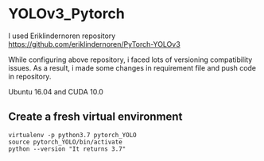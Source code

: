 # YOLOv3_Pytorch
I used Eriklindernoren repository 
https://github.com/eriklindernoren/PyTorch-YOLOv3

While configuring above repository, i faced lots of versioning compatibility issues. As a result, i made some changes in requirement file and push code in repository.

Ubuntu 16.04 and CUDA 10.0

## Create a fresh virtual environment
```
virtualenv -p python3.7 pytorch_YOLO
source pytorch_YOLO/bin/activate
python --version "It returns 3.7"     
```
